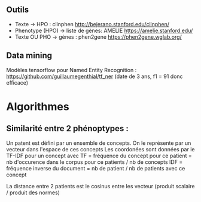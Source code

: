 ## Outils
- Texte -> HPO : clinphen http://bejerano.stanford.edu/clinphen/
- Phenotype (HPO) -> liste de gènes:  AMELIE https://amelie.stanford.edu/ 
- Texte OU PHO -> gènes : phen2gene https://phen2gene.wglab.org/

## Data mining
Modèles tensorflow pour Named Entity Recognition : https://github.com/guillaumegenthial/tf_ner
(date de 3 ans, f1 = 91 donc efficace)

# Algorithmes
## Similarité entre 2 phénoptypes :
Un patent est défini par un ensemble de concepts. On le représente par un vecteur dans l'espace de ces concepts
Les coordonées sont données par le TF-IDF pour un concept
avec TF = fréquence du concept pour ce patient = nb d'occurence dans le corpus pour ce patients / nb de concepts
IDF = fréquence inverse du document = nb de patient / nb de patients avec ce concept

La distance entre 2 patients est le cosinus entre les vecteur (produit scalaire / produit des normes)
